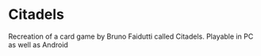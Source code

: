 # Citadels
Recreation of a card game by Bruno Faidutti called Citadels. Playable in PC as well as Android
